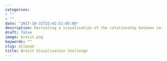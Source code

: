 ```yaml
---
categories:
- ""
- ""
date: "2017-10-31T22:42:51-05:00"
description: Recreating a visualisation of the relationship between voting share and leave share in the Brexit Referendum.
draft: false
image: brexit.png
keywords: ""
slug: aliquam
title: Brexit Visualisation Challenge
---
```


